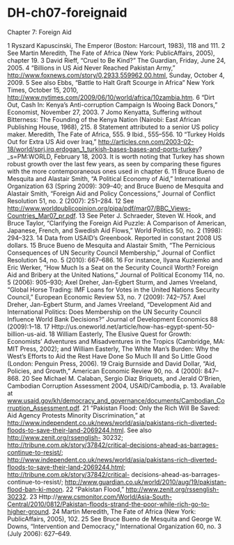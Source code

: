 # DH-ch07-foreignaid

Chapter 7: Foreign Aid
 
1 Ryszard Kapuscinski, The Emperor (Boston: Harcourt, 1983), 118 and 111.
2 See Martin Meredith, The Fate of Africa (New York: PublicAffairs, 2005), chapter 19.
3 David Rieff, “Cruel to Be Kind?” The Guardian, Friday, June 24, 2005.
4 “Billions in US Aid Never Reached Pakistan Army,” http://www.foxnews.com/story/0,2933,559962,00.html, Sunday, October 4, 2009.
5 See also Ebbs, “Battle to Halt Graft Scourge in Africa” New York Times, October 15, 2010,
http://www.nytimes.com/2009/06/10/world/africa/10zambia.htm.
6 “Dirt Out, Cash In: Kenya’s Anti-corruption Campaign Is Wooing Back Donors,” Economist, November 27, 2003.
7 Jomo Kenyatta, Suffering without Bitterness: The Founding of the Kenya Nation (Nairobi: East African Publishing House, 1968), 215.
8 Statement attributed to a senior US policy maker. Meredith, The Fate of Africa, 555.
9 Ibid., 555–556.
10 “Turkey Holds Out for Extra US Aid over Iraq,” http://articles.cnn.com/2003-02-18/world/sprj.irq.erdogan_1_turkish-bases-bases-and-ports-turkey?
_s=PM:WORLD, February 18, 2003. It is worth noting that Turkey has shown robust growth over the last few years, as seen by comparing these figures
with the more contemporaneous ones used in chapter 6.
11 Bruce Bueno de Mesquita and Alastair Smith, “A Political Economy of Aid,” International Organization 63 (Spring 2009): 309–40; and Bruce Bueno
de Mesquita and Alastair Smith, “Foreign Aid and Policy Concessions,” Journal of Conflict Resolution 51, no. 2 (2007): 251–284.
12 See http://www.worldpublicopinion.org/pipa/pdf/mar07/BBC_Views-Countries_Mar07_pr.pdf.
13 See Peter J. Schraeder, Steven W. Hook, and Bruce Taylor, “Clarifying the Foreign Aid Puzzle: A Comparison of American, Japanese, French, and
Swedish Aid Flows,” World Politics 50, no. 2 (1998): 294–323.
14 Data from USAID’s Greenbook. Reported in constant 2008 US dollars.
15 Bruce Bueno de Mesquita and Alastair Smith, “The Pernicious Consequences of UN Security Council Membership,” Journal of Conflict Resolution
54, no. 5 (2010): 667–686.
16 For instance, Ilyana Kuziemko and Eric Werker, “How Much Is a Seat on the Security Council Worth? Foreign Aid and Bribery at the United Nations,”
Journal of Political Economy 114, no. 5 (2006): 905–930; Axel Dreher, Jan-Egbert Sturm, and James Vreeland, “Global Horse Trading: IMF Loans for
Votes in the United Nations Security Council,” European Economic Review 53, no. 7 (2009): 742–757. Axel Dreher, Jan-Egbert Sturm, and James
Vreeland, “Development Aid and International Politics: Does Membership on the UN Security Council Influence World Bank Decisions?” Journal of
Development Economics 88 (2009):1–18.
17 Http://us.oneworld.net/article/how-has-egypt-spent-50-billion-us-aid.
18 William Easterly, The Elusive Quest for Growth: Economists’ Adventures and Misadventures in the Tropics (Cambridge, MA: MIT Press, 2002); and
William Easterly, The White Man’s Burden: Why the West’s Efforts to Aid the Rest Have Done So Much Ill and So Little Good (London: Penguin Press,
2006).
19 Craig Burnside and David Dollar, “Aid, Policies, and Growth,” American Economic Review 90, no. 4 (2000): 847–868.
20 See Michael M. Calaban, Sergio Diaz Briquets, and Jerald O’Brien, Cambodian Corruption Assessment 2004, USAID/Cambodia, p. 13. Available
at www.usaid.gov/kh/democracy_and_governance/documents/Cambodian_Corruption_Assessment.pdf.
21 “Pakistan Flood: Only the Rich Will Be Saved: Aid Agency Protests Minority Discrimination,” at
http://www.independent.co.uk/news/world/asia/pakistans-rich-diverted-floods-to-save-their-land-2069244.html. See also http://www.zenit.org/rssenglish-
30232; http://tribune.com.pk/story/37842/critical-decisions-ahead-as-barrages-continue-to-resist/;
http://www.independent.co.uk/news/world/asia/pakistans-rich-diverted-floods-to-save-their-land-2069244.html; http://tribune.com.pk/story/37842/critical-
decisions-ahead-as-barrages-continue-to-resist/; http://www.guardian.co.uk/world/2010/aug/19/pakistan-flood-ban-ki-moon.
22 “Pakistan Flood,” http://www.zenit.org/rssenglish-30232.
23 Http://www.csmonitor.com/World/Asia-South-Central/2010/0812/Pakistan-floods-strand-the-poor-while-rich-go-to-higher-ground.
24 Martin Meredith, The Fate of Africa (New York: PublicAffairs, 2005), 102.
25 See Bruce Bueno de Mesquita and George W. Downs, “Intervention and Democracy,” International Organization 60, no. 3 (July 2006): 627–649.
